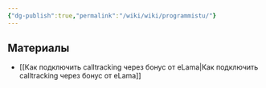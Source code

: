 ```yaml
---
{"dg-publish":true,"permalink":"/wiki/wiki/programmistu/"}
---
```





## Материалы
- [[Как подключить calltracking через бонус от eLama\|Как подключить calltracking через бонус от eLama]]